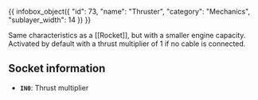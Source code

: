 {{ infobox_object({
	"id": 73,
	"name": "Thruster",
	"category": "Mechanics",
	"sublayer_width": 14
}) }}

Same characteristics as a [[Rocket]], but with a smaller engine capacity. Activated by default with a thrust multiplier of 1 if no cable is connected.

## Socket information
- **`IN0`**: Thrust multiplier
